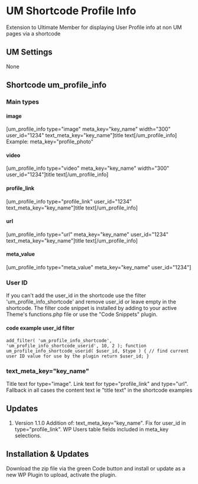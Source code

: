 # UM Shortcode Profile Info
Extension to Ultimate Member for displaying User Profile info at non UM pages via a shortcode
## UM Settings
None
## Shortcode um_profile_info
### Main types
#### image
[um_profile_info type="image" meta_key="key_name" width="300" user_id="1234" text_meta_key="key_name"]title text[/um_profile_info]  Example: meta_key="profile_photo"
#### video
[um_profile_info type="video" meta_key="key_name" width="300" user_id="1234"]title text[/um_profile_info]
#### profile_link
[um_profile_info type="profile_link" user_id="1234" text_meta_key="key_name"]title text[/um_profile_info]
#### url
[um_profile_info type="url" meta_key="key_name" user_id="1234" text_meta_key="key_name"]title text[/um_profile_info]
#### meta_value
[um_profile_info type="meta_value" meta_key="key_name" user_id="1234"]
### User ID
If you can't add the user_id in the shortcode use the filter 'um_profile_info_shortcode' and remove user_id or leave empty in the shortcode. The filter code snippet is installed by adding to your active Theme's functions.php file or use the "Code Snippets" plugin.
#### code example user_id filter
<code>add_filter( 'um_profile_info_shortcode', 'um_profile_info_shortcode_userid', 10, 2 );
function um_profile_info_shortcode_userid( $user_id, $type ) {
    // find current user ID value for use by the plugin
    return $user_id;
}</code>
###  text_meta_key="key_name"
Title text for type="image". Link text for  type="profile_link" and type="url". Fallback in all cases the content text ie "title text" in the shortcode examples
## Updates
1. Version 1.1.0 Addition of: text_meta_key="key_name". Fix for user_id in type="profile_link". WP Users table fields included in meta_key selections.
## Installation & Updates
Download the zip file via the green Code button and install or update as a new WP Plugin to upload, activate the plugin.
